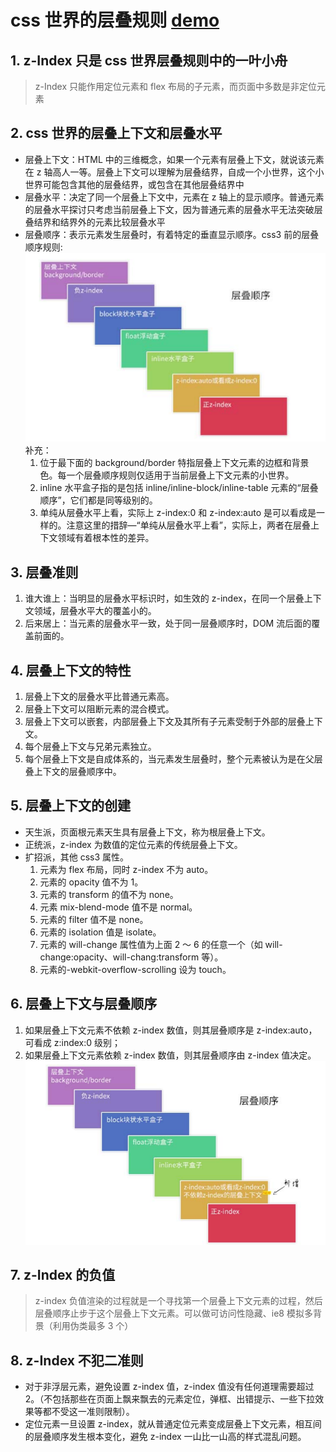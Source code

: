 # css 世界的层叠规则 [demo](https://fallingleaves.github.io/css-world/page/第七章-css世界的层叠规则.html)

## 1. z-Index 只是 css 世界层叠规则中的一叶小舟

> z-Index 只能作用定位元素和 flex 布局的子元素，而页面中多数是非定位元素

## 2. css 世界的层叠上下文和层叠水平

* 层叠上下文：HTML 中的三维概念，如果一个元素有层叠上下文，就说该元素在 z 轴高人一等。层叠上下文可以理解为层叠结界，自成一个小世界，这个小世界可能包含其他的层叠结界，或包含在其他层叠结界中
* 层叠水平：决定了同一个层叠上下文中，元素在 z 轴上的显示顺序。普通元素的层叠水平探讨只考虑当前层叠上下文，因为普通元素的层叠水平无法突破层叠结界和结界外的元素比较层叠水平
* 层叠顺序：表示元素发生层叠时，有着特定的垂直显示顺序。css3 前的层叠顺序规则:
  <img src="./img/层叠顺序规则.png">
  补充：
  1.  位于最下面的 background/border 特指层叠上下文元素的边框和背景色。每一个层叠顺序规则仅适用于当前层叠上下文元素的小世界。
  2.  inline 水平盒子指的是包括 inline/inline-block/inline-table 元素的“层叠顺序”，它们都是同等级别的。
  3.  单纯从层叠水平上看，实际上 z-index:0 和 z-index:auto 是可以看成是一样的。注意这里的措辞—“单纯从层叠水平上看”，实际上，两者在层叠上下文领域有着根本性的差异。

## 3. 层叠准则

1.  谁大谁上：当明显的层叠水平标识时，如生效的 z-index，在同一个层叠上下文领域，层叠水平大的覆盖小的。
2.  后来居上：当元素的层叠水平一致，处于同一层叠顺序时，DOM 流后面的覆盖前面的。

## 4. 层叠上下文的特性

1.  层叠上下文的层叠水平比普通元素高。
2.  层叠上下文可以阻断元素的混合模式。
3.  层叠上下文可以嵌套，内部层叠上下文及其所有子元素受制于外部的层叠上下文。
4.  每个层叠上下文与兄弟元素独立。
5.  每个层叠上下文是自成体系的，当元素发生层叠时，整个元素被认为是在父层叠上下文的层叠顺序中。

## 5. 层叠上下文的创建

* 天生派，页面根元素天生具有层叠上下文，称为根层叠上下文。
* 正统派，z-index 为数值的定位元素的传统层叠上下文。
* 扩招派，其他 css3 属性。
  1.  元素为 flex 布局，同时 z-index 不为 auto。
  2.  元素的 opacity 值不为 1。
  3.  元素的 transform 的值不为 none。
  4.  元素 mix-blend-mode 值不是 normal。
  5.  元素的 filter 值不是 none。
  6.  元素的 isolation 值是 isolate。
  7.  元素的 will-change 属性值为上面 2 ～ 6 的任意一个（如 will-change:opacity、will-chang:transform 等）。
  8.  元素的-webkit-overflow-scrolling 设为 touch。

## 6. 层叠上下文与层叠顺序

1.  如果层叠上下文元素不依赖 z-index 数值，则其层叠顺序是 z-index:auto，可看成 z:index:0 级别；
2.  如果层叠上下文元素依赖 z-index 数值，则其层叠顺序由 z-index 值决定。
    <img src="./img/新的层叠顺序.png">

## 7. z-Index 的负值

> z-index 负值渲染的过程就是一个寻找第一个层叠上下文元素的过程，然后层叠顺序止步于这个层叠上下文元素。可以做可访问性隐藏、ie8 模拟多背景（利用伪类最多 3 个）

## 8. z-Index 不犯二准则

* 对于非浮层元素，避免设置 z-index 值，z-index 值没有任何道理需要超过 2。（不包括那些在页面上飘来飘去的元素定位，弹框、出错提示、一些下拉效果等都不受这一准则限制）。
* 定位元素一旦设置 z-index，就从普通定位元素变成层叠上下文元素，相互间的层叠顺序发生根本变化，避免 z-index 一山比一山高的样式混乱问题。
